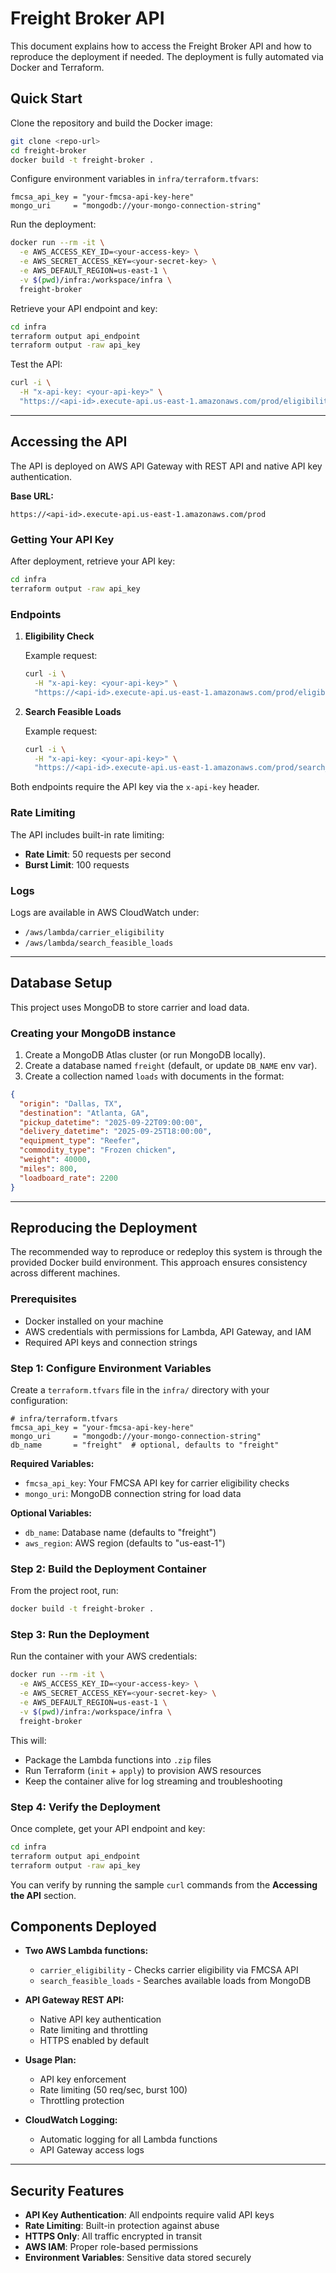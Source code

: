 # Freight Broker API

This document explains how to access the Freight Broker API and how to reproduce the deployment if needed. The deployment is fully automated via Docker and Terraform.

## Quick Start

Clone the repository and build the Docker image:

```bash
git clone <repo-url>
cd freight-broker
docker build -t freight-broker .
```

Configure environment variables in `infra/terraform.tfvars`:

```hcl
fmcsa_api_key = "your-fmcsa-api-key-here"
mongo_uri     = "mongodb://your-mongo-connection-string"
```

Run the deployment:

```bash
docker run --rm -it \
  -e AWS_ACCESS_KEY_ID=<your-access-key> \
  -e AWS_SECRET_ACCESS_KEY=<your-secret-key> \
  -e AWS_DEFAULT_REGION=us-east-1 \
  -v $(pwd)/infra:/workspace/infra \
  freight-broker
```

Retrieve your API endpoint and key:

```bash
cd infra
terraform output api_endpoint
terraform output -raw api_key
```

Test the API:

```bash
curl -i \
  -H "x-api-key: <your-api-key>" \
  "https://<api-id>.execute-api.us-east-1.amazonaws.com/prod/eligibility?mc=12345"
```

---

## Accessing the API

The API is deployed on AWS API Gateway with REST API and native API key authentication.

**Base URL:**

```
https://<api-id>.execute-api.us-east-1.amazonaws.com/prod
```

### Getting Your API Key

After deployment, retrieve your API key:

```bash
cd infra
terraform output -raw api_key
```

### Endpoints

1. **Eligibility Check**

   Example request:

   ```bash
   curl -i \
     -H "x-api-key: <your-api-key>" \
     "https://<api-id>.execute-api.us-east-1.amazonaws.com/prod/eligibility?mc=12345"

   ```

2. **Search Feasible Loads**

   Example request:

   ```bash
   curl -i \
     -H "x-api-key: <your-api-key>" \
     "https://<api-id>.execute-api.us-east-1.amazonaws.com/prod/search_feasible_loads?equipment_type=van&origin=ATL&destination=DAL&limit=5"

   ```

Both endpoints require the API key via the `x-api-key` header.

### Rate Limiting

The API includes built-in rate limiting:

- **Rate Limit**: 50 requests per second
- **Burst Limit**: 100 requests

### Logs

Logs are available in AWS CloudWatch under:

- `/aws/lambda/carrier_eligibility`
- `/aws/lambda/search_feasible_loads`

---

## Database Setup

This project uses MongoDB to store carrier and load data.

### Creating your MongoDB instance

1. Create a MongoDB Atlas cluster (or run MongoDB locally).
2. Create a database named `freight` (default, or update `DB_NAME` env var).
3. Create a collection named `loads` with documents in the format:

```json
{
  "origin": "Dallas, TX",
  "destination": "Atlanta, GA",
  "pickup_datetime": "2025-09-22T09:00:00",
  "delivery_datetime": "2025-09-25T18:00:00",
  "equipment_type": "Reefer",
  "commodity_type": "Frozen chicken",
  "weight": 40000,
  "miles": 800,
  "loadboard_rate": 2200
}
```

---

## Reproducing the Deployment

The recommended way to reproduce or redeploy this system is through the provided Docker build environment. This approach ensures consistency across different machines.

### Prerequisites

- Docker installed on your machine
- AWS credentials with permissions for Lambda, API Gateway, and IAM
- Required API keys and connection strings

### Step 1: Configure Environment Variables

Create a `terraform.tfvars` file in the `infra/` directory with your configuration:

```hcl
# infra/terraform.tfvars
fmcsa_api_key = "your-fmcsa-api-key-here"
mongo_uri     = "mongodb://your-mongo-connection-string"
db_name       = "freight"  # optional, defaults to "freight"
```

**Required Variables:**

- `fmcsa_api_key`: Your FMCSA API key for carrier eligibility checks
- `mongo_uri`: MongoDB connection string for load data

**Optional Variables:**

- `db_name`: Database name (defaults to "freight")
- `aws_region`: AWS region (defaults to "us-east-1")

### Step 2: Build the Deployment Container

From the project root, run:

```bash
docker build -t freight-broker .
```

### Step 3: Run the Deployment

Run the container with your AWS credentials:

```bash
docker run --rm -it \
  -e AWS_ACCESS_KEY_ID=<your-access-key> \
  -e AWS_SECRET_ACCESS_KEY=<your-secret-key> \
  -e AWS_DEFAULT_REGION=us-east-1 \
  -v $(pwd)/infra:/workspace/infra \
  freight-broker
```

This will:

- Package the Lambda functions into `.zip` files
- Run Terraform (`init` + `apply`) to provision AWS resources
- Keep the container alive for log streaming and troubleshooting

### Step 4: Verify the Deployment

Once complete, get your API endpoint and key:

```bash
cd infra
terraform output api_endpoint
terraform output -raw api_key
```

You can verify by running the sample `curl` commands from the **Accessing the API** section.

## Components Deployed

- **Two AWS Lambda functions:**

  - `carrier_eligibility` - Checks carrier eligibility via FMCSA API
  - `search_feasible_loads` - Searches available loads from MongoDB

- **API Gateway REST API:**

  - Native API key authentication
  - Rate limiting and throttling
  - HTTPS enabled by default

- **Usage Plan:**

  - API key enforcement
  - Rate limiting (50 req/sec, burst 100)
  - Throttling protection

- **CloudWatch Logging:**
  - Automatic logging for all Lambda functions
  - API Gateway access logs

---

## Security Features

- **API Key Authentication**: All endpoints require valid API keys
- **Rate Limiting**: Built-in protection against abuse
- **HTTPS Only**: All traffic encrypted in transit
- **AWS IAM**: Proper role-based permissions
- **Environment Variables**: Sensitive data stored securely
